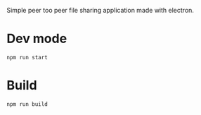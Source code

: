 Simple peer too peer file sharing application made with electron.

# Dev mode
```
npm run start
```

# Build
```
npm run build
```